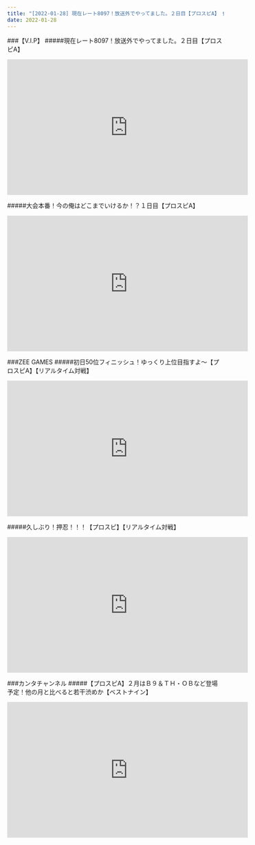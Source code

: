 ```yaml
---
title: "[2022-01-28] 現在レート8097！放送外でやってました。２日目【プロスピA】 他"
date: 2022-01-28
---
```

###【V.I.P】
#####現在レート8097！放送外でやってました。２日目【プロスピA】
<iframe width="560" height="315" src="https://www.youtube.com/embed/_kFAxvorflE" frameborder="0" allow="accelerometer; autoplay; clipboard-write; encrypted-media; gyroscope; picture-in-picture" allowfullscreen></iframe>

#####大会本番！今の俺はどこまでいけるか！？１日目【プロスピA】
<iframe width="560" height="315" src="https://www.youtube.com/embed/ibp2EVdJBQc" frameborder="0" allow="accelerometer; autoplay; clipboard-write; encrypted-media; gyroscope; picture-in-picture" allowfullscreen></iframe>

###ZEE GAMES
#####初日50位フィニッシュ！ゆっくり上位目指すよ～【プロスピA】【リアルタイム対戦】
<iframe width="560" height="315" src="https://www.youtube.com/embed/KkPxByI9j9I" frameborder="0" allow="accelerometer; autoplay; clipboard-write; encrypted-media; gyroscope; picture-in-picture" allowfullscreen></iframe>

#####久しぶり！押忍！！！【プロスピ】【リアルタイム対戦】
<iframe width="560" height="315" src="https://www.youtube.com/embed/GfvrYuqcBSs" frameborder="0" allow="accelerometer; autoplay; clipboard-write; encrypted-media; gyroscope; picture-in-picture" allowfullscreen></iframe>

###カンタチャンネル
#####【プロスピA】２月はＢ９＆ＴＨ・ＯＢなど登場予定！他の月と比べると若干渋めか【ベストナイン】
<iframe width="560" height="315" src="https://www.youtube.com/embed/-RLglntWruc" frameborder="0" allow="accelerometer; autoplay; clipboard-write; encrypted-media; gyroscope; picture-in-picture" allowfullscreen></iframe>

